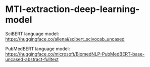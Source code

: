# MTI-extraction-deep-learning-model

SciBERT language model: https://huggingface.co/allenai/scibert_scivocab_uncased

PubMedBERT language model: https://huggingface.co/microsoft/BiomedNLP-PubMedBERT-base-uncased-abstract-fulltext
